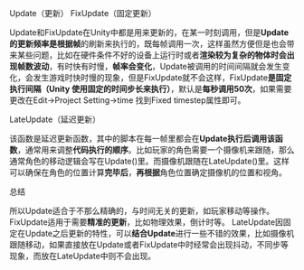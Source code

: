 Update（更新） FixUpdate（固定更新）

Update和FixUpdate在Unity中都是用来更新的，在某一时刻调用，但是**Update的更新频率是根据帧**的刷新来执行的，既每帧调用一次，这样虽然方便但是也会带来某些问题，比如在硬件条件不好的设备上运行时或者**渲染较为复杂的物体时会出现帧数波动**，有时快有时慢，**帧率会变化**，Update被调用的时间间隔就会发生变化，会发生游戏时快时慢的现象，但是FixUpdate就不会这样，FixUpdate**是固定执行间隔（**Unity 使用固定的时间步长来执行**）**，默认是**每秒调用50次**，如果需要更改在Edit->Project Setting->time 找到Fixed timestep属性即可。



LateUpdate（延迟更新）

该函数是延迟更新函数，其中的脚本在每一帧里都会在**Update执行后调用该函数**，通常用来调整**代码执行的顺序**。比如玩家的角色需要一个摄像机来跟随，那么通常角色的移动逻辑会写在Update()里。而摄像机跟随在LateUpdate()里。这样可以确保在角色的位置计算**完毕后**，**再根据**角色位置确定摄像机的位置和视角。



总结

所以Update适合于不那么精确的，与时间无关的更新，如玩家移动等操作。 FixUpdate适用于需要**精准的更新**，比如物理效果，倒计时等。 LateUpdate因固定在Update之后更新的特性，可以**结合Update**进行一些不错的效果，比如摄像机跟随移动，如果直接放在Update或者FixUpdate中时经常会出现抖动，不同步等现象，而放在LateUpdate中则不会出现。